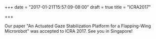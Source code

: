+++
date = "2017-01-21T15:57:09-08:00"
draft = true
title = "ICRA2017"

+++

Our paper "An Actuated Gaze Stabilization Platform for a Flapping-Wing Microrobot" was accepted to ICRA 2017. See you in Singapore! 
